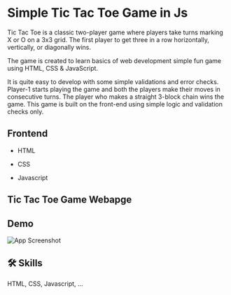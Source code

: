 
# Simple Tic Tac Toe Game in Js

Tic Tac Toe is a classic two-player game where players take turns marking X or O on a 3x3 grid. The first player to get three in a row horizontally, vertically, or diagonally wins.

The game is created to learn basics of web development simple fun game using HTML, CSS & JavaScript.

It is quite easy to develop with some simple validations and error checks. Player-1 starts playing the game and both the players make their moves in consecutive turns. The player who makes a straight 3-block chain wins the game. This game is built on the front-end using simple logic and validation checks only.   



## Frontend

- HTML

- CSS

- Javascript


## Tic Tac Toe Game Webapge






## Demo

![App Screenshot](https://github.com/devgeek2700/Simple-Tic-Tac-Toe-Game-using-Js/blob/master/output_img.png?raw=true)


## 🛠 Skills
HTML, CSS, Javascript, ...

